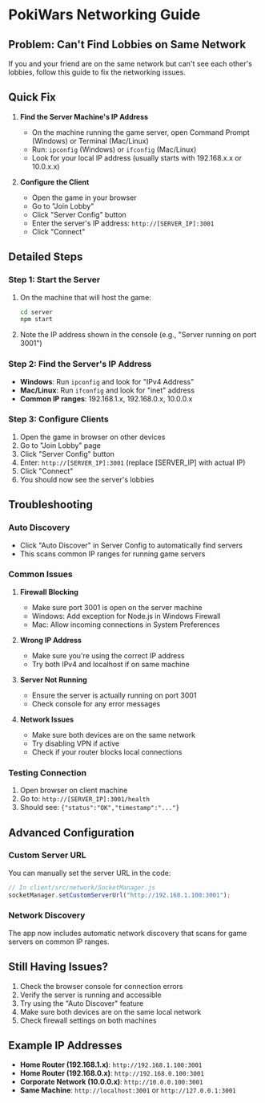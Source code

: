 # PokiWars Networking Guide

## Problem: Can't Find Lobbies on Same Network

If you and your friend are on the same network but can't see each other's lobbies, follow this guide to fix the networking issues.

## Quick Fix

1. **Find the Server Machine's IP Address**
   - On the machine running the game server, open Command Prompt (Windows) or Terminal (Mac/Linux)
   - Run: `ipconfig` (Windows) or `ifconfig` (Mac/Linux)
   - Look for your local IP address (usually starts with 192.168.x.x or 10.0.x.x)

2. **Configure the Client**
   - Open the game in your browser
   - Go to "Join Lobby"
   - Click "Server Config" button
   - Enter the server's IP address: `http://[SERVER_IP]:3001`
   - Click "Connect"

## Detailed Steps

### Step 1: Start the Server
1. On the machine that will host the game:
   ```bash
   cd server
   npm start
   ```
2. Note the IP address shown in the console (e.g., "Server running on port 3001")

### Step 2: Find the Server's IP Address
- **Windows**: Run `ipconfig` and look for "IPv4 Address"
- **Mac/Linux**: Run `ifconfig` and look for "inet" address
- **Common IP ranges**: 192.168.1.x, 192.168.0.x, 10.0.0.x

### Step 3: Configure Clients
1. Open the game in browser on other devices
2. Go to "Join Lobby" page
3. Click "Server Config" button
4. Enter: `http://[SERVER_IP]:3001` (replace [SERVER_IP] with actual IP)
5. Click "Connect"
6. You should now see the server's lobbies

## Troubleshooting

### Auto Discovery
- Click "Auto Discover" in Server Config to automatically find servers
- This scans common IP ranges for running game servers

### Common Issues

1. **Firewall Blocking**
   - Make sure port 3001 is open on the server machine
   - Windows: Add exception for Node.js in Windows Firewall
   - Mac: Allow incoming connections in System Preferences

2. **Wrong IP Address**
   - Make sure you're using the correct IP address
   - Try both IPv4 and localhost if on same machine

3. **Server Not Running**
   - Ensure the server is actually running on port 3001
   - Check console for any error messages

4. **Network Issues**
   - Make sure both devices are on the same network
   - Try disabling VPN if active
   - Check if your router blocks local connections

### Testing Connection
1. Open browser on client machine
2. Go to: `http://[SERVER_IP]:3001/health`
3. Should see: `{"status":"OK","timestamp":"..."}`

## Advanced Configuration

### Custom Server URL
You can manually set the server URL in the code:
```javascript
// In client/src/network/SocketManager.js
socketManager.setCustomServerUrl("http://192.168.1.100:3001");
```

### Network Discovery
The app now includes automatic network discovery that scans for game servers on common IP ranges.

## Still Having Issues?

1. Check the browser console for connection errors
2. Verify the server is running and accessible
3. Try using the "Auto Discover" feature
4. Make sure both devices are on the same local network
5. Check firewall settings on both machines

## Example IP Addresses

- **Home Router (192.168.1.x)**: `http://192.168.1.100:3001`
- **Home Router (192.168.0.x)**: `http://192.168.0.100:3001`
- **Corporate Network (10.0.0.x)**: `http://10.0.0.100:3001`
- **Same Machine**: `http://localhost:3001` or `http://127.0.0.1:3001`
